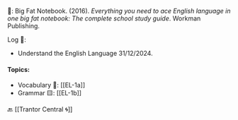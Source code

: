 📕: Big Fat Notebook. (2016). _Everything you need to ace English language in one big fat notebook: The complete school study guide_. Workman Publishing.

Log 📖:
- Understand the English Language 31/12/2024.

#### Topics:
- Vocabulary 🧃: [[EL-1a]]
- Grammar 🟨: [[EL-1b]]

🔙 [[Trantor Central 🌀]]